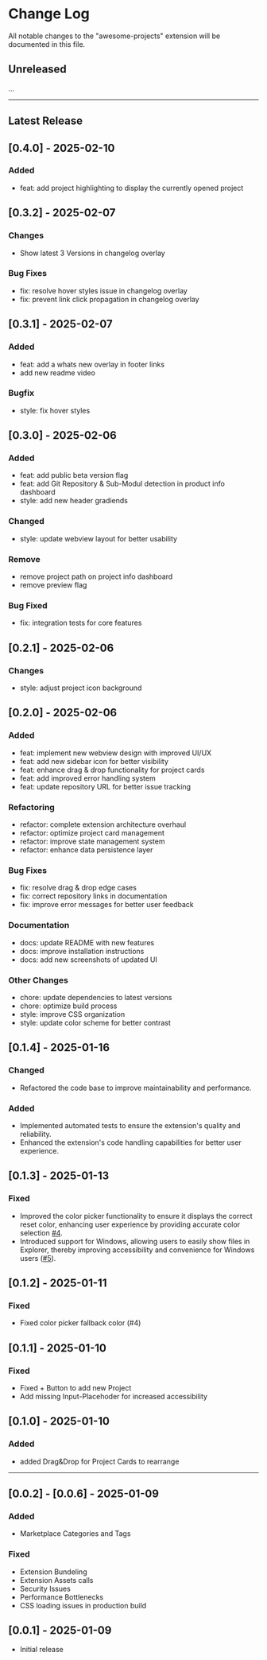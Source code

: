 # Change Log

All notable changes to the "awesome-projects" extension will be documented in this file.

## Unreleased
...

---
## Latest Release

## [0.4.0] - 2025-02-10

### Added

- feat: add project highlighting to display the currently opened project

## [0.3.2] - 2025-02-07

### Changes

- Show latest 3 Versions in changelog overlay

### Bug Fixes

- fix: resolve hover styles issue in changelog overlay
- fix: prevent link click propagation in changelog overlay

## [0.3.1] - 2025-02-07

### Added

- feat: add a whats new overlay in footer links
- add new readme video

### Bugfix

- style: fix hover styles

## [0.3.0] - 2025-02-06

### Added
- feat: add public beta version flag
- feat: add Git Repository & Sub-Modul detection in product info dashboard
- style: add new header gradiends

### Changed
- style: update webview layout for better usability

### Remove
- remove project path on project info dashboard
- remove preview flag

### Bug Fixed
- fix: integration tests for core features

## [0.2.1] - 2025-02-06

### Changes

- style: adjust project icon background

## [0.2.0] - 2025-02-06

### Added

- feat: implement new webview design with improved UI/UX
- feat: add new sidebar icon for better visibility
- feat: enhance drag & drop functionality for project cards
- feat: add improved error handling system
- feat: update repository URL for better issue tracking

### Refactoring

- refactor: complete extension architecture overhaul
- refactor: optimize project card management
- refactor: improve state management system
- refactor: enhance data persistence layer

### Bug Fixes

- fix: resolve drag & drop edge cases
- fix: correct repository links in documentation
- fix: improve error messages for better user feedback

### Documentation

- docs: update README with new features
- docs: improve installation instructions
- docs: add new screenshots of updated UI

### Other Changes

- chore: update dependencies to latest versions
- chore: optimize build process
- style: improve CSS organization
- style: update color scheme for better contrast


## [0.1.4] - 2025-01-16

### Changed

- Refactored the code base to improve maintainability and performance.

### Added

- Implemented automated tests to ensure the extension's quality and reliability.
- Enhanced the extension's code handling capabilities for better user experience.

## [0.1.3] - 2025-01-13

### Fixed

- Improved the color picker functionality to ensure it displays the correct reset color, enhancing user experience by providing accurate color selection [#4](https://github.com/dermatz/vscode-ext-awesome-projects/issues/4).
- Introduced support for Windows, allowing users to easily show files in Explorer, thereby improving accessibility and convenience for Windows users ([#5](https://github.com/dermatz/vscode-ext-awesome-projects/issues/5)).

## [0.1.2] - 2025-01-11

### Fixed

- Fixed color picker fallback color (#4)

## [0.1.1] - 2025-01-10

### Fixed

- Fixed + Button to add new Project
- Add missing Input-Placehoder for increased accessibility

## [0.1.0] - 2025-01-10

### Added

- added Drag&Drop for Project Cards to rearrange

----

## [0.0.2] - [0.0.6] - 2025-01-09

### Added

- Marketplace Categories and Tags

### Fixed

- Extension Bundeling
- Extension Assets calls
- Security Issues
- Performance Bottlenecks
- CSS loading issues in production build

## [0.0.1] - 2025-01-09

- Initial release
